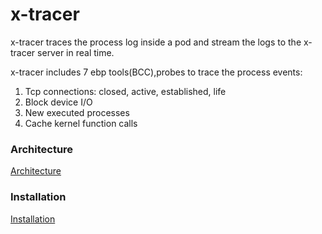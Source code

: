 # x-tracer

x-tracer traces the process log inside a pod and stream the logs to the x-tracer server in real time.

x-tracer includes 7 ebp tools(BCC),probes to trace the process events:

1. Tcp connections: closed, active, established, life
2. Block device I/O 
3. New executed processes
4. Cache kernel function calls

<h3>Architecture</h3>

[Architecture](https://github.com/ITRI-ICL-Peregrine/x-tracer/wiki/Architecture)

<h3>Installation</h3>

[Installation](https://github.com/ITRI-ICL-Peregrine/x-tracer/wiki/Installation-on-Ubuntu-18.04)
